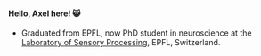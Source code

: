 
#### Hello, Axel here! 😸

- Graduated from EPFL, now PhD student in neuroscience at the [Laboratory of Sensory Processing](https://www.epfl.ch/labs/lsens/), EPFL, Switzerland.
  
